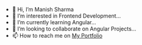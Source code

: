 - 👋 Hi, I’m Manish Sharma
- 👀 I’m interested in Frontend Development...
- 🌱 I’m currently learning Angular...
- 💞️ I’m looking to collaborate on Angular Projects...
- 📫 How to reach me on [My Portfolio](https://manishs.in)

<!---
mani-96/mani-96 is a ✨ special ✨ repository because its `README.md` (this file) appears on your GitHub profile.
You can click the Preview link to take a look at your changes.
--->
